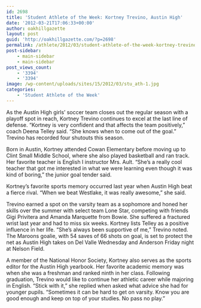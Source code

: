 ```yaml
---
id: 2698
title: 'Student Athlete of the Week: Kortney Trevino, Austin High'
date: '2012-03-21T17:06:33+00:00'
author: oakhillgazette
layout: post
guid: 'http://oakhillgazette.com/?p=2698'
permalink: /athlete/2012/03/student-athlete-of-the-week-kortney-trevino-austin-high/
post-sidebar:
    - main-sidebar
    - main-sidebar
post_views_count:
    - '3394'
    - '3394'
image: /wp-content/uploads/sites/15/2012/03/stu_ath-1.jpg
categories:
    - 'Student Athlete of the Week'
---
```


As the Austin High girls’ soccer team closes out the regular season with a playoff spot in reach, Kortney Trevino continues to excel at the last line of defense. “Kortney is very confident and that affects the team positively,” coach Deena Telley said. “She knows when to come out of the goal.” Trevino has recorded four shutouts this season.

Born in Austin, Kortney attended Cowan Elementary before moving up to Clint Small Middle School, where she also played basketball and ran track. Her favorite teacher is English I instructor Mrs. Ault. “She’s a really cool teacher that got me interested in what we were learning even though it was kind of boring,” the junior goal tender said.

Kortney’s favorite sports memory occurred last year when Austin High beat a fierce rival. “When we beat Westlake, it was really awesome,” she said.

Trevino earned a spot on the varsity team as a sophomore and honed her skills over the summer with select team Lone Star, competing with friends Gigi Privitera and Amanda Marquette from Bowie. She suffered a fractured wrist last year and had to miss six weeks. Kortney lists Telley as a positive influence in her life. “She’s always been supportive of me,” Trevino noted. The Maroons goalie, with 54 saves of 66 shots on goal, is set to protect the net as Austin High takes on Del Valle Wednesday and Anderson Friday night at Nelson Field.

A member of the National Honor Society, Kortney also serves as the sports editor for the Austin High yearbook. Her favorite academic memory was when she was a freshman and ranked ninth in her class. Following graduation, Trevino would like to continue her athletic career while majoring in English. “Stick with it,” she replied when asked what advice she had for younger pupils. “Sometimes it can be hard to get on varsity. Know you are good enough and keep on top of your studies. No pass no play.”